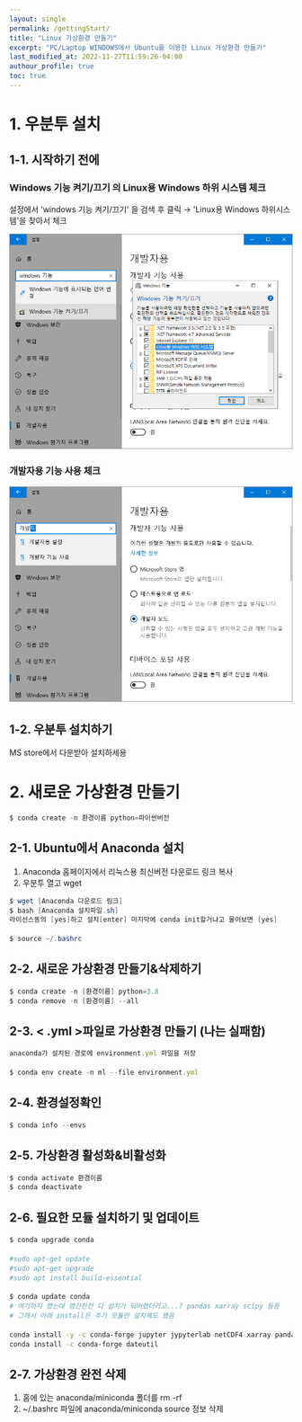 ```yaml
---
layout: single
permalink: /gettingStart/
title: "Linux 가상환경 만들기"
excerpt: "PC/Laptop WINDOWS에서 Ubuntu를 이용한 Linux 가상환경 만들기"
last_modified_at: 2022-11-27T11:59:26-04:00
authour_profile: true
toc: true
---
```






# 1. 우분투 설치

## 1-1. 시작하기 전에

### Windows 기능 켜기/끄기 의 Linux용 Windows 하위 시스템 체크

설정에서 'windows 기능 켜기/끄기' 을 검색 후 클릭 → 'Linux용 Windows 하위시스템'을 찾아서 체크

![img](/assets/fig_gettingStart_1.png)

### 개발자용 기능 사용 체크

![img](/assets/fig_gettingStart_2.png)

## 1-2. 우분투 설치하기

MS store에서 다운받아 설치하세용

# 2. 새로운 가상환경 만들기

```powershell
$ conda create -n 환경이름 python=파이썬버전
```

## 2-1. Ubuntu에서 Anaconda 설치

1. Anaconda  홈페이지에서 리눅스용 최신버전 다운로드 링크 복사
2. 우분투 열고 wget

```powershell
$ wget [Anaconda 다운로드 링크]
$ bash [Anaconda 설치파일.sh]
라이선스동의 [yes]하고 설치[enter] 마지막에 conda init할거냐고 물어보면 [yes]

$ source ~/.bashrc
```

## 2-2. 새로운 가상환경 만들기&삭제하기

```powershell
$ conda create -n [환경이름] python=3.8
$ conda remove -n [환경이름] --all
```

## 2-3. < .yml >파일로 가상환경 만들기 (나는 실패함)

```jsx
anaconda가 설치된 경로에 environment.yml 파일을 저장

$ conda env create -n ml --file environment.yml
```

## 2-4. 환경설정확인

```jsx
$ conda info --envs
```

## 2-5. 가상환경 활성화&비활성화

```jsx
$ conda activate 환경이름
$ conda deactivate
```

## 2-6. 필요한 모듈 설치하기 및 업데이트

```bash
$ conda upgrade conda

#sudo apt-get update
#sudo apt-get upgrade
#sudo apt install build-essential

$ conda update conda
# 여기까지 했는데 앵간한건 다 설치가 되버렸더라고...? pandas xarray scipy 등등 
# 그래서 아래 install은 추가 모듈만 설치해도 됐음 

conda install -y -c conda-forge jupyter jypyterlab netCDF4 xarray pandas numpy scipy seaborn matplotlib -c ncar geocat-comp geocat-viz geocat-datafiles bokeh
conda install -c conda-forge dateutil

```

## 2-7. 가상환경 완전 삭제

1. 홈에 있는 anaconda/miniconda 폴더를 rm -rf
2. ~/.bashrc 파일에 anaconda/miniconda source 정보 삭제
